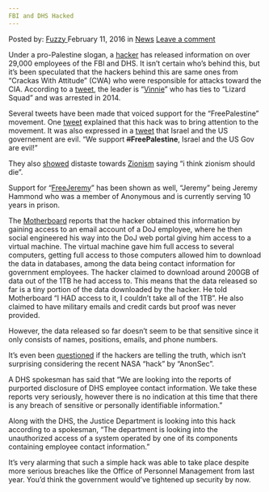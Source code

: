 ```yaml
---
FBI and DHS Hacked
---
```

<article class="post-listing post-13204 post type-post status-publish format-standard hentry category-news tag-dhs tag-hacked">
    <div class="post-inner">
        <span>Posted by: <a href="https://www.deepdotweb.com/author/fuzzy/" title="">Fuzzy </a></span>
    <span>February 11, 2016</span>
    <span>in <a href="https://www.deepdotweb.com/category/news/" rel="category tag">News</a></span>
    <span><a href="https://www.deepdotweb.com/2016/02/11/fbi-and-dhs-hacked/#respond">Leave a comment</a></span>
    </p>
    <div class="clear"></div>
    <div class="entry">
    <p>Under a pro-Palestine slogan, a <a href="https://twitter.com/DotGovs">hacker</a> has released information on over 29,000 employees of the FBI and DHS. It isn&#8217;t certain who&#8217;s behind this, but it&#8217;s been speculated that the hackers behind this are same ones from “Crackas With Attitude” (CWA) who were responsible for attacks toward the CIA. According to a <a href="https://twitter.com/DotGovs/status/696542728788799488">tweet</a>, the leader is “<a href="https://twitter.com/vinnie">Vinnie</a>” who has ties to “Lizard Squad” and was arrested in 2014.</p>
    <p>Several tweets have been made that voiced support for the “FreePalestine” movement. One <a href="https://twitter.com/DotGovs/status/696546533060300800">tweet</a> explained that this hack was to bring attention to the movement. It was also expressed in a <a href="https://twitter.com/DotGovs/status/696546793216196608">tweet</a> that Israel and the US governement are evil. “We support <span style="text-decoration: line-through;">#</span><strong>FreePalestine</strong>, Israel and the US Gov are evil!”</p>
    <p>They also <a href="https://twitter.com/DotGovs/status/696547376996159488">showed</a> distaste towards <a href="https://en.wikipedia.org/wiki/Zionism">Zionism</a> saying “i think zionism should die”.</p>
    <p>Support for “<a href="https://twitter.com/freejeremynet">FreeJeremy</a>” has been shown as well, “Jeremy” being Jeremy Hammond who was a member of Anonymous and is currently serving 10 years in prison.</p>
    <p>The <a href="https://motherboard.vice.com/read/hacker-plans-to-dump-alleged-details-of-20000-fbi-9000-dhs-employees">Motherboard</a> reports that the hacker obtained this information by gaining access to an email account of a DoJ employee, where he then social engineered his way into the DoJ web portal giving him access to a virtual machine. The virtual machine gave him full access to several computers, getting full access to those computers allowed him to download the data in databases, among the data being contact information for government employees. The hacker claimed to download around 200GB of data out of the 1TB he had access to. This means that the data released so far is a tiny portion of the data downloaded by the hacker. He told Motherboard “I HAD access to it, I couldn&#8217;t take all of the 1TB”. He also claimed to have military emails and credit cards but proof was never provided.</p>
    <p>However, the data released so far doesn&#8217;t seem to be that sensitive since it only consists of names, positions, emails, and phone numbers.</p>
    <p>It&#8217;s even been <a href="https://twitter.com/Cyber_War_News/status/696547496487596032">questioned</a> if the hackers are telling the truth, which isn&#8217;t surprising considering the recent NASA “hack” by “AnonSec”.</p>
    <p>A DHS spokesman has said that &#8220;We are looking into the reports of purported disclosure of DHS employee contact information. We take these reports very seriously, however there is no indication at this time that there is any breach of sensitive or personally identifiable information.&#8221;</p>
    <p>Along with the DHS, the Justice Department is looking into this hack according to a spokesman, &#8220;The department is looking into the unauthorized access of a system operated by one of its components containing employee contact information.&#8221;</p>
    <p>It&#8217;s very alarming that such a simple hack was able to take place despite more serious breaches like the Office of Personnel Management from last year. You&#8217;d think the government would&#8217;ve tightened up security by now.</p>
    </div>
    <span style="display:none"><a href="https://www.deepdotweb.com/tag/dhs/" rel="tag">dhs</a> <a href="https://www.deepdotweb.com/tag/hacked/" rel="tag">hacked</a></span> <span style="display:none" class="updated">2016-02-11</span>
    <div style="display:none" class="vcard author" itemprop="author" itemscope itemtype="http://schema.org/Person"><strong class="fn" itemprop="name"><a href="https://www.deepdotweb.com/author/fuzzy/" title="Posts by Fuzzy" rel="author">Fuzzy</a></strong></div>
    </div>
</article>

